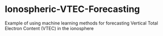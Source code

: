 # Ionospheric-VTEC-Forecasting
Example of using machine learning methods for forecasting Vertical Total Electron Content (VTEC) in the ionosphere

